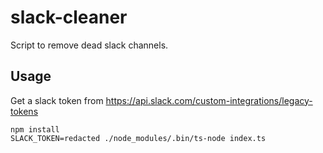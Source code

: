 # slack-cleaner

Script to remove dead slack channels. 

## Usage

Get a slack token from https://api.slack.com/custom-integrations/legacy-tokens

```
npm install
SLACK_TOKEN=redacted ./node_modules/.bin/ts-node index.ts
```
